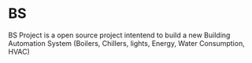 # BS
BS Project is a open source project intentend to build a new Building Automation System (Boilers, Chillers, lights, Energy, Water Consumption, HVAC)  
